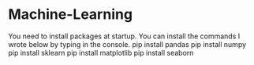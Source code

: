 # Machine-Learning
You need to install packages at startup.
You can install the commands I wrote below by typing in the console.
pip install pandas
pip install numpy
pip install sklearn
pip install matplotlib
pip install seaborn

